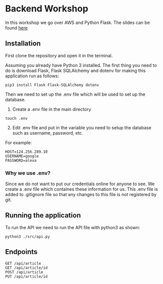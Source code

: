 # Backend Workshop
In this workshop we go over AWS and Python Flask. The slides can be found [here](https://docs.google.com/presentation/d/1u0lOjvQeCHM8IaPHoUb6EpbC5hCHY9Cb6YfZYXOzC_U/edit?usp=sharing)

## Installation
First clone the repository and open it in the terminal.

Assuming you already have Python 3 installed. The first thing you need to do is download Flask, Flask SQLAlchemy and dotenv for making this application run as follows:
```
pip3 install Flask Flask-SQLAlchemy dotenv
```

Then we need to set up the .env file which will be used to set up the database.

1. Create a .env file in the main directory
```
touch .env
```

2. Edit .env file and put in the variable you need to setup the database such as username, password, etc.

For example:
```
HOST=124.256.289.10
USERNAME=google
PASSWORD=alexa
```

### Why we use .env?
Since we do not want to put our credentials online for anyone to see. We create a .env file which containes these information for us. This .env file is added to .gitignore file so that any changes to this file is not registered by git.

## Running the application
To run the API we need to run the API file with python3 as shown:
```
python3 ./src/api.py
```

## Endpoints
```
GET /api/article
GET /api/article/id
POST /api/article
PUT /api/article/id
```